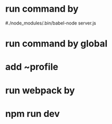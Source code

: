 # run command by 
#./node_modules/.bin/babel-node server.js

# run command by global
# add ~profile

# run webpack by 
# npm run dev